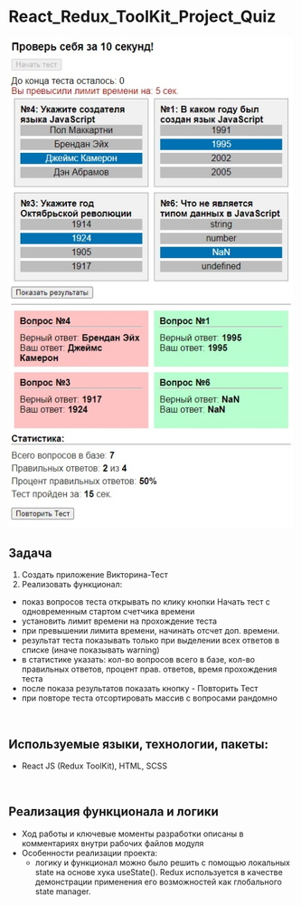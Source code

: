 #  React_Redux_ToolKit_Project_Quiz

 
![alt text](https://github.com/AntonioMikhailov/AntonioMikhailov/blob/main/assets/Quiz.jpg)
## Задача
1.	Создать приложение Викторина-Тест
2.	Реализовать функционал: 
   - показ вопросов теста открывать по клику кнопки Начать тест с одновременным стартом счетчика времени
   - установить лимит времени на прохождение теста
   - при превышении лимита времени, начинать отсчет доп. времени.
   - результат теста показывать только при выделении всех ответов в списке (иначе показывать warning)
   - в статистике указать: кол-во вопросов всего в базе, кол-во правильных ответов, процент прав. ответов, время прохождения теста
  - после показа результатов показать кнопку - Повторить Тест
   - при повторе теста отсортировать массив с вопросами рандомно  

&nbsp;
## Используемые языки, технологии, пакеты:
-	React JS (Redux ToolKit), HTML, SCSS

&nbsp;
## Реализация функционала и логики
-	Ход работы и ключевые моменты разработки описаны в комментариях внутри рабочих файлов модуля 
- Особенности реализации проекта:
   - логику и функционал можно было решить с помощью локальных state на основе хука useState(). Redux используется в качестве демонстрации применения его возможностей как глобального state manager.      
    
